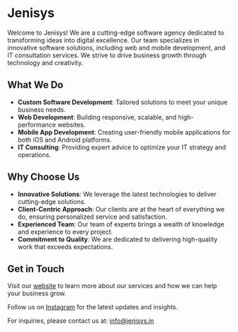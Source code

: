 # Jenisys

Welcome to Jenisys! We are a cutting-edge software agency dedicated to transforming ideas into digital excellence. Our team specializes in innovative software solutions, including web and mobile development, and IT consultation services. We strive to drive business growth through technology and creativity.

## What We Do

- **Custom Software Development**: Tailored solutions to meet your unique business needs.
- **Web Development**: Building responsive, scalable, and high-performance websites.
- **Mobile App Development**: Creating user-friendly mobile applications for both iOS and Android platforms.
- **IT Consulting**: Providing expert advice to optimize your IT strategy and operations.

## Why Choose Us

- **Innovative Solutions**: We leverage the latest technologies to deliver cutting-edge solutions.
- **Client-Centric Approach**: Our clients are at the heart of everything we do, ensuring personalized service and satisfaction.
- **Experienced Team**: Our team of experts brings a wealth of knowledge and experience to every project.
- **Commitment to Quality**: We are dedicated to delivering high-quality work that exceeds expectations.

## Get in Touch

Visit our [website](https://www.jenisys.in) to learn more about our services and how we can help your business grow.

Follow us on [Instagram](https://www.instagram.com/jenisys_international/) for the latest updates and insights.

For inquiries, please contact us at: info@jenisys.in
